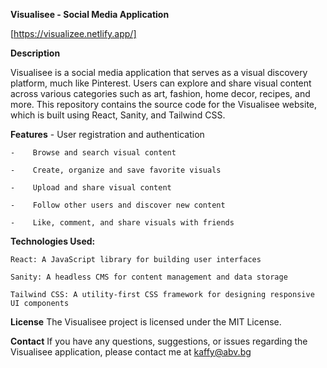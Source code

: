 **Visualisee - Social Media Application**

[https://visualizee.netlify.app/]


**Description**

Visualisee is a social media application that serves as a visual discovery platform, much like Pinterest. Users can explore and share visual content across various categories such as art, fashion, home decor, recipes, and more. This repository contains the source code for the Visualisee website, which is built using React, Sanity, and Tailwind CSS.

**Features**
    -    User registration and authentication

    -    Browse and search visual content

    -    Create, organize and save favorite visuals

    -    Upload and share visual content

    -    Follow other users and discover new content

    -    Like, comment, and share visuals with friends

**Technologies Used:**

    React: A JavaScript library for building user interfaces

    Sanity: A headless CMS for content management and data storage

    Tailwind CSS: A utility-first CSS framework for designing responsive UI components


**License**
The Visualisee project is licensed under the MIT License.

**Contact**
If you have any questions, suggestions, or issues regarding the Visualisee application, please contact me at kaffy@abv.bg
